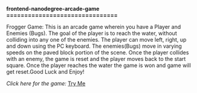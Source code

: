 **frontend-nanodegree-arcade-game**
**===============================**

Frogger Game: This is an arcade game wherein you have a Player and Enemies (Bugs). The goal of the player is to reach the water, without colliding into any one of the enemies. The player can move left, right, up and down using the PC keyboard. The enemies(Bugs) move in varying speeds on the paved block portion of the scene. Once the player collides with an enemy, the game is reset and the player moves back to the start square. Once the player reaches the water the game is won and game will get reset.Good Luck and Enjoy!

*Click here for the game:* <a href="https://htmlpreview.github.io/?https://github.com/rcheng709/frontend-nanodegree-arcade-game/blob/master/index.html">Try Me</a>